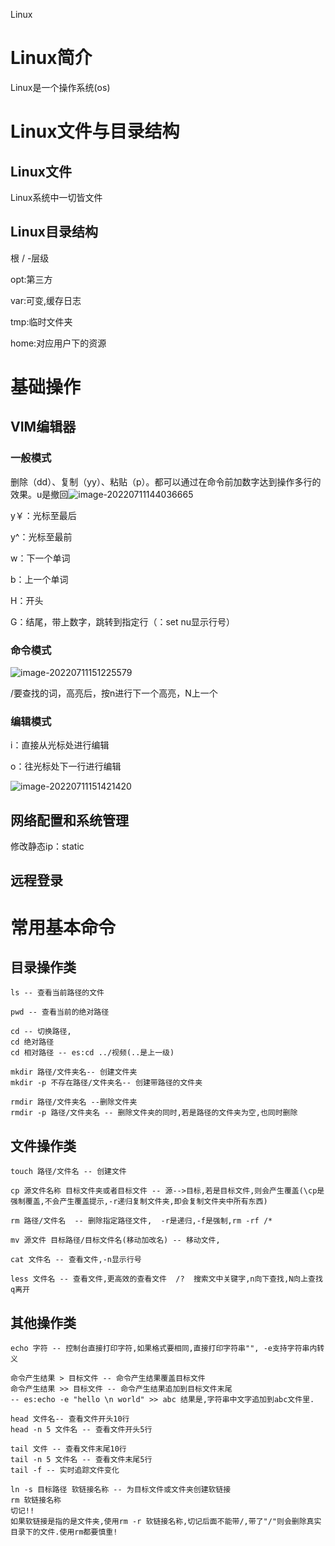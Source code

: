 Linux

# Linux简介

Linux是一个操作系统(os)

# Linux文件与目录结构

## Linux文件

Linux系统中一切皆文件

## Linux目录结构

根  /   -层级

 opt:第三方

var:可变,缓存日志

tmp:临时文件夹

home:对应用户下的资源

# 基础操作

## VIM编辑器

### 一般模式

删除（dd）、复制（yy）、粘贴（p）。都可以通过在命令前加数字达到操作多行的效果。u是撤回![image-20220711144036665](https://cdn.jsdelivr.net/gh/stopyc/picb@main/202207111440833.png)

y￥：光标至最后

y^：光标至最前

w：下一个单词

b：上一个单词

H：开头

G：结尾，带上数字，跳转到指定行（：set nu显示行号）

### 命令模式

![image-20220711151225579](https://cdn.jsdelivr.net/gh/stopyc/picb@main/202207111512661.png)

/要查找的词，高亮后，按n进行下一个高亮，N上一个 

### 编辑模式

i：直接从光标处进行编辑

o：往光标处下一行进行编辑

![image-20220711151421420](https://cdn.jsdelivr.net/gh/stopyc/picb@main/202207111514735.png)

## 网络配置和系统管理

修改静态ip：static

## 远程登录

# 常用基本命令

## 目录操作类

``` -
ls -- 查看当前路径的文件

pwd -- 查看当前的绝对路径

cd -- 切换路径,
cd 绝对路径
cd 相对路径 -- es:cd ../视频(..是上一级)

mkdir 路径/文件夹名-- 创建文件夹
mkdir -p 不存在路径/文件夹名-- 创建带路径的文件夹

rmdir 路径/文件夹名 --删除文件夹
rmdir -p 路径/文件夹名 -- 删除文件夹的同时,若是路径的文件夹为空,也同时删除
```

## 文件操作类

```
touch 路径/文件名 -- 创建文件

cp 源文件名称 目标文件夹或者目标文件 -- 源-->目标,若是目标文件,则会产生覆盖(\cp是强制覆盖,不会产生覆盖提示,-r递归复制文件夹,即会复制文件夹中所有东西)
                                             
rm 路径/文件名  -- 删除指定路径文件,  -r是递归,-f是强制,rm -rf /* 

mv 源文件 目标路径/目标文件名(移动加改名) -- 移动文件,

cat 文件名 -- 查看文件,-n显示行号

less 文件名 -- 查看文件,更高效的查看文件  /?  搜索文中关键字,n向下查找,N向上查找  q离开
```

## 其他操作类

```
echo 字符 -- 控制台直接打印字符,如果格式要相同,直接打印字符串"", -e支持字符串内转义	

命令产生结果 > 目标文件 -- 命令产生结果覆盖目标文件
命令产生结果 >> 目标文件 -- 命令产生结果追加到目标文件末尾
-- es:echo -e "hello \n world" >> abc 结果是,字符串中文字追加到abc文件里.

head 文件名-- 查看文件开头10行
head -n 5 文件名 -- 查看文件开头5行

tail 文件 -- 查看文件末尾10行
tail -n 5 文件名 -- 查看文件末尾5行
tail -f -- 实时追踪文件变化

ln -s 目标路径 软链接名称 -- 为目标文件或文件夹创建软链接
rm 软链接名称
切记!!
如果软链接是指的是文件夹,使用rm -r 软链接名称,切记后面不能带/,带了"/"则会删除真实目录下的文件.使用rm都要慎重!
```

